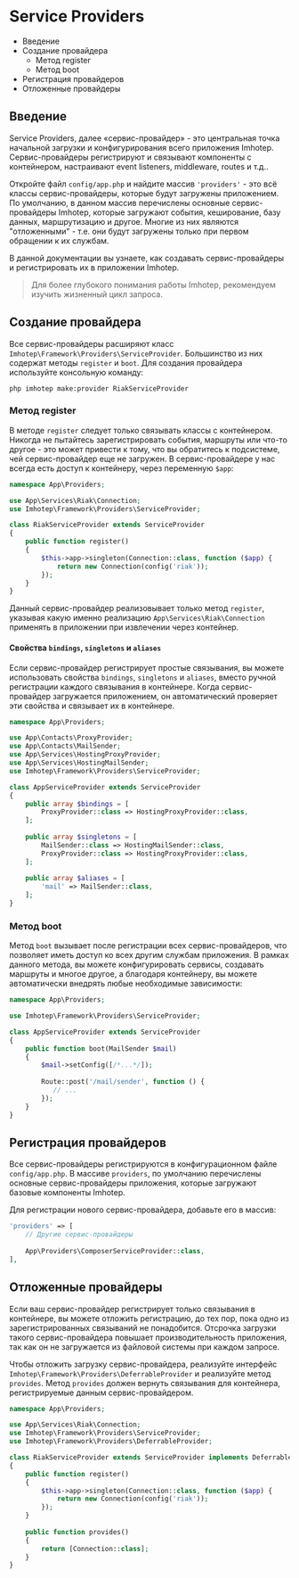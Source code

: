 # Service Providers

- Введение
- Создание провайдера
  - Метод register
  - Метод boot
- Регистрация провайдеров
- Отложенные провайдеры

## Введение
Service Providers, далее «сервис-провайдер» - это центральная точка начальной загрузки и конфигурирования всего приложения Imhotep. Сервис-провайдеры регистрируют и связывают компоненты с контейнером, настраивают event listeners, middleware, routes и т.д..

Откройте файл `config/app.php` и найдите массив `'providers'` - это всё классы сервис-провайдеры, которые будут загружены приложением. По умолчанию, в данном массив перечислены основные сервис-провайдеры Imhotep, которые загружают события, кеширование, базу данных, маршрутизацию и другое. Многие из них являются "отложенными" - т.е. они будут загружены только при первом обращении к их службам.

В данной документации вы узнаете, как создавать сервис-провайдеры и регистрировать их в приложении Imhotep.

> Для более глубокого понимания работы Imhotep, рекомендуем изучить жизненный цикл запроса.

## Создание провайдера
Все сервис-провайдеры расширяют класс `Imhotep\Framework\Providers\ServiceProvider`. Большинство из них содержат методы `register` и `boot`. Для создания провайдера используйте консольную команду:

```shell
php imhotep make:provider RiakServiceProvider
```

### Метод register
В методе `register` следует только связывать классы с контейнером. Никогда не пытайтесь зарегистрировать события, маршруты или что-то другое - это может привести к тому, что вы обратитесь к подсистеме, чей сервис-провайдер еще не загружен. В сервис-провайдере у нас всегда есть доступ к контейнеру, через переменную `$app`:

```php
namespace App\Providers;

use App\Services\Riak\Connection;
use Imhotep\Framework\Providers\ServiceProvider;

class RiakServiceProvider extends ServiceProvider
{
    public function register()
    {
        $this->app->singleton(Connection::class, function ($app) {
            return new Connection(config('riak'));
        });
    }
}
```

Данный сервис-провайдер реализовывает только метод `register`, указывая какую именно реализацию `App\Services\Riak\Connection` применять в приложении при извлечении через контейнер.

#### Свойства `bindings`, `singletons` и `aliases`
Если сервис-провайдер регистрирует простые связывания, вы можете использовать свойства `bindings`, `singletons` и `aliases`, вместо ручной регистрации каждого связывания в контейнере. Когда сервис-провайдер загружается приложением, он автоматический проверяет эти свойства и связывает их в контейнере.

```php
namespace App\Providers;

use App\Contacts\ProxyProvider;
use App\Contacts\MailSender;
use App\Services\HostingProxyProvider;
use App\Services\HostingMailSender;
use Imhotep\Framework\Providers\ServiceProvider;

class AppServiceProvider extends ServiceProvider
{
    public array $bindings = [
        ProxyProvider::class => HostingProxyProvider::class,
    ];
    
    public array $singletons = [
        MailSender::class => HostingMailSender::class,
        ProxyProvider::class => HostingProxyProvider::class,
    ];
    
    public array $aliases = [
        'mail' => MailSender::class,
    ];
}
```

### Метод boot
Метод `boot` вызывает после регистрации всех сервис-провайдеров, что позволяет иметь доступ ко всех другим службам приложения. В рамках данного метода, вы можете конфигурировать сервисы, создавать маршруты и многое другое, а благодаря контейнеру, вы можете автоматически внедрять любые необходимые зависимости:

```php
namespace App\Providers;

use Imhotep\Framework\Providers\ServiceProvider;

class AppServiceProvider extends ServiceProvider
{
    public function boot(MailSender $mail)
    {
        $mail->setConfig([/*...*/]);
        
        Route::post('/mail/sender', function () {
           // ... 
        });
    }
}
```

## Регистрация провайдеров
Все сервис-провайдеры регистрируются в конфигурационном файле `config/app.php`. В массиве `providers`, по умолчанию перечислены основные сервис-провайдеры приложения, которые загружают базовые компоненты Imhotep.

Для регистрации нового сервис-провайдера, добавьте его в массив:

```php
'providers' => [
    // Другие сервис-провайдеры
    
    App\Providers\ComposerServiceProvider::class,
],
```

## Отложенные провайдеры

Если ваш сервис-провайдер регистрирует только связывания в контейнере, вы можете отложить регистрацию, до тех пор, пока одно из зарегистрированных связываний не понадобится. Отсрочка загрузки такого сервис-провайдера повышает производительность приложения, так как он не загружается из файловой системы при каждом запросе.

Чтобы отложить загрузку сервис-провайдера, реализуйте интерфейс `Imhotep\Framework\Providers\DeferrableProvider` и реализуйте метод `provides`. Метод `provides` должен вернуть связывания для контейнера, регистрируемые данным сервис-провайдером.

```php
namespace App\Providers;

use App\Services\Riak\Connection;
use Imhotep\Framework\Providers\ServiceProvider;
use Imhotep\Framework\Providers\DeferrableProvider;

class RiakServiceProvider extends ServiceProvider implements DeferrableProvider
{
    public function register()
    {
        $this->app->singleton(Connection::class, function ($app) {
            return new Connection(config('riak'));
        });
    }
    
    public function provides()
    {
        return [Connection::class];
    }
}
```